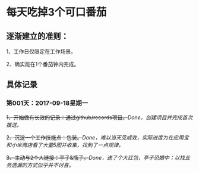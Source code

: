 # 每天吃掉3个可口番茄

## 逐渐建立的准则：

1、工作日仅限定在工作场景。

2、确实能在1个番茄钟内完成。


## 具体记录

### 第001天：2017-09-18星期一

~~1、开始做有长效的记录：通过github/records项目。~~_Done，创建项目并完成首次推送。_

~~2、沉淀一个工作技能点：包装。~~_Done，难以当天见成效，实际进度为在应用宝和小米商店看了大量5图并收集，找到了一点规律。_

~~3、主动与2个人链接：亭子&瓶子。~~_Done，送了个大红包，亭子恐婚中；以找业务遗漏的方式似乎并不讨喜。_


